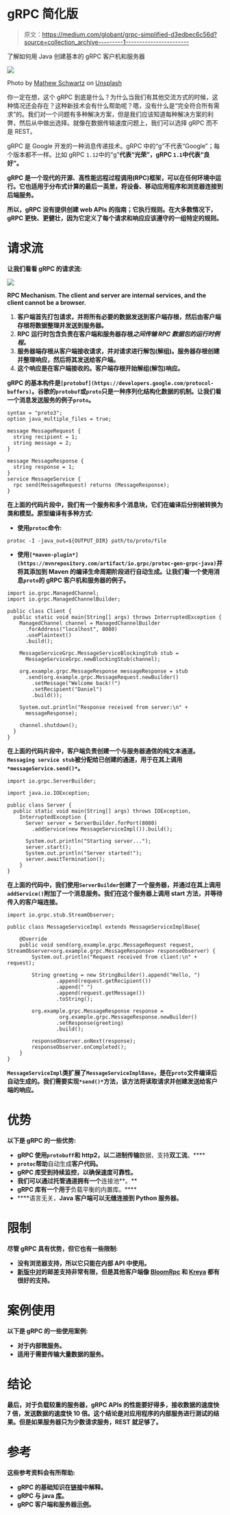 # gRPC 简化版

> 原文：<https://medium.com/globant/grpc-simplified-d3edbec6c56d?source=collection_archive---------1----------------------->

了解如何用 Java 创建基本的 gRPC 客户机和服务器

![](img/9862eebd905d2bbce5df83f3faab6ee1.png)

Photo by [Mathew Schwartz](https://unsplash.com/@cadop?utm_source=medium&utm_medium=referral) on [Unsplash](https://unsplash.com?utm_source=medium&utm_medium=referral)

你一定在想，这个 gRPC 到底是什么？为什么当我们有其他交流方式的时候，这种情况还会存在？这种新技术会有什么帮助呢？嗯，没有什么是“完全符合所有需求”的。我们对一个问题有多种解决方案，但是我们应该知道每种解决方案的利弊，然后从中做出选择。就像在数据传输速度问题上，我们可以选择 gRPC 而不是 REST。

gRPC 是 Google 开发的一种消息传递技术。gRPC 中的“g”不代表“Google”；每个版本都不一样。比如 gRPC `1.12`中的“g”**代表“光荣”，gRPC `1.1`中代表“良好”。**

**gRPC 是一个现代的开源、高性能远程过程调用(RPC)框架，可以在任何环境中运行。它也适用于分布式计算的最后一英里，将设备、移动应用程序和浏览器连接到后端服务。**

**所以，gRPC 没有提供创建 web APIs 的指南；它执行规则。在大多数情况下，gRPC 更快、更健壮，因为它定义了每个请求和响应应该遵守的一组特定的规则。**

# **请求流**

**让我们看看 gRPC 的请求流:**

**![](img/4a989aca63dc4bb174dcd3d42ff1939f.png)**

**RPC Mechanism. The client and server are internal services, and the client cannot be a browser.**

1.  **客户端首先打包请求，并将所有必要的数据发送到客户端存根，然后由客户端存根将数据整理并发送到服务器。**
2.  **RPC 运行时包含负责在客户端和服务器存根*之间传输 RPC 数据包的运行时例程。***
3.  **服务器端存根从客户端接收请求，并对请求进行解包(解组)。服务器存根创建并整理响应，然后将其发送给客户端。**
4.  **这个响应是在客户端接收的。客户端存根开始解组(解包)响应。**

**gRPC 的基本构件是`[protobuf](https://developers.google.com/protocol-buffers)`。谷歌的`protobuf`或`proto`只是一种序列化结构化数据的机制。让我们看一个消息发送服务的例子`proto`。**

```
syntax = "proto3";
option java_multiple_files = true;

message MessageRequest {
  string recipient = 1;
  string message = 2;
}

message MessageResponse {
  string response = 1;
}
service MessageService {
  rpc send(MessageRequest) returns (MessageResponse);
}
```

**在上面的代码片段中，我们有一个服务和多个消息块，它们在编译后分别被转换为类和模型。原型编译有多种方式:**

*   **使用`protoc`命令:**

```
protoc -I -java_out=${OUTPUT_DIR} path/to/proto/file
```

*   **使用`[*maven-plugin*](https://mvnrepository.com/artifact/io.grpc/protoc-gen-grpc-java)`并将其添加到 Maven 的编译生命周期阶段进行自动生成。让我们看一个使用消息`proto`的 gRPC 客户机和服务器的例子。**

```
import io.grpc.ManagedChannel;
import io.grpc.ManagedChannelBuilder;

public class Client {
  public static void main(String[] args) throws InterruptedException {
    ManagedChannel channel = ManagedChannelBuilder
      .forAddress("localhost", 8080)
      .usePlaintext()
      .build();

    MessageServiceGrpc.MessageServiceBlockingStub stub = 
      MessageServiceGrpc.newBlockingStub(channel);

    org.example.grpc.MessageResponse messageResponse = stub
      .send(org.example.grpc.MessageRequest.newBuilder()
        .setMessage("Welcome back!!")
        .setRecipient("Daniel")
        .build());

    System.out.println("Response received from server:\n" +
      messageResponse);

    channel.shutdown();
  }
}
```

**在上面的代码片段中，客户端负责创建一个与服务器通信的纯文本通道。`Messaging service stub`被分配给已创建的通道，用于在其上调用`*messageService.send()*`。**

```
import io.grpc.ServerBuilder;

import java.io.IOException;

public class Server {
  public static void main(String[] args) throws IOException,
    InterruptedException {
      Server server = ServerBuilder.forPort(8080)
        .addService(new MessageServiceImpl()).build();

      System.out.println("Starting server...");
      server.start();
      System.out.println("Server started!");
      server.awaitTermination();
    }
}
```

**在上面的代码中，我们使用`ServerBuilder`创建了一个服务器，并通过在其上调用`addService()`附加了一个消息服务。我们在这个服务器上调用 start 方法，并等待传入的客户端连接。**

```
import io.grpc.stub.StreamObserver;

public class MessageServiceImpl extends MessageServiceImplBase{

    @Override
    public void send(org.example.grpc.MessageRequest request, 
StreamObserver<org.example.grpc.MessageResponse> responseObserver) {
        System.out.println("Request received from client:\n" + request);

        String greeting = new StringBuilder().append("Hello, ")
                .append(request.getRecipient())
                .append(" ")
                .append(request.getMessage())
                .toString();

        org.example.grpc.MessageResponse response = 
                 org.example.grpc.MessageResponse.newBuilder()
                .setResponse(greeting)
                .build();

        responseObserver.onNext(response);
        responseObserver.onCompleted();
    }
}
```

**`MessageServiceImpl`类扩展了`MessageServiceImplBase`，是在`proto`文件编译后自动生成的。我们需要实现`*send()*`方法，该方法将读取请求并创建发送给客户端的响应。**

# **优势**

**以下是 gRPC 的一些优势:**

*   **gRPC 使用`protobuff`和 http2，以二进制传输**数据，支持**双工流**。****
*   **`protoc`帮助**自动生成**客户代码。**
*   **gRPC 库受到持续监控，以确保速度可靠性。**
*   **我们可以通过托管通道拥有一个**连接池**。**
*   **gRPC 库有一个用于**负载平衡的内置库。****
*   ****语言无关，**Java 客户端可以无缝连接到 Python 服务器。**

# **限制**

**尽管 gRPC 具有优势，但它也有一些限制:**

*   **没有浏览器支持，所以它只能在内部 API 中使用。**
*   **[新版中对](https://blog.postman.com/postman-now-supports-grpc/)的邮差支持非常有限，但是其他客户端像 [BloomRpc](https://github.com/bloomrpc/bloomrpc) 和 [Kreya](https://kreya.app/) 都有很好的支持。**

# **案例使用**

**以下是 gRPC 的一些使用案例:**

*   **对于内部微服务。**
*   **适用于需要传输大量数据的服务。**

# **结论**

**最后，对于负载较重的服务器，gRPC APIs 的性能要好得多，接收数据的速度快 7 倍，发送数据的速度快 10 倍。这个结论是对应用程序的内部服务进行测试的结果。但是如果服务器只为少数请求服务，REST 就足够了。**

# **参考**

**这些参考资料会有所帮助:**

*   **gRPC 的基础知识在[链接](https://grpc.io/docs/languages/java/basics/)中解释。**
*   **gRPC 与 java [库](https://github.com/grpc/grpc-java)。**
*   **gRPC 客户端和服务器[示例](https://github.com/eugenp/tutorials/tree/master/grpc)。**